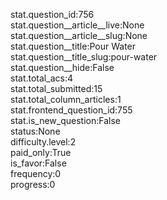 stat.question_id:756  
stat.question__article__live:None  
stat.question__article__slug:None  
stat.question__title:Pour Water  
stat.question__title_slug:pour-water  
stat.question__hide:False  
stat.total_acs:4  
stat.total_submitted:15  
stat.total_column_articles:1  
stat.frontend_question_id:755  
stat.is_new_question:False  
status:None  
difficulty.level:2  
paid_only:True  
is_favor:False  
frequency:0  
progress:0  
